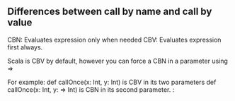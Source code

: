 
Differences between call by name and call by value
---------------------------------------------------

CBN: Evaluates expression only when needed
CBV: Evaluates expression first always.

Scala is CBV by default, however you can force a CBN in a parameter using =>

For example:
def callOnce(x: Int, y: Int) is CBV in its two parameters
def callOnce(x: Int, y: => Int) is CBN in its second parameter. :